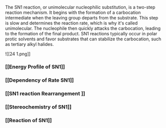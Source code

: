 The SN1 reaction, or unimolecular nucleophilic substitution, is a two-step reaction mechanism. It begins with the formation of a carbocation intermediate when the leaving group departs from the substrate. This step is slow and determines the reaction rate, which is why it's called unimolecular. The nucleophile then quickly attacks the carbocation, leading to the formation of the final product. SN1 reactions typically occur in polar protic solvents and favor substrates that can stabilize the carbocation, such as tertiary alkyl halides.

![[24 1.png]]
### [[Energy Profile of SN1]]

### [[Dependency of Rate SN1]]

### [[SN1 reaction Rearrangement ]]

### [[Stereochemistry of SN1]]

### [[Reaction of SN1]]

